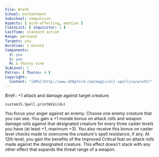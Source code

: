 ```yaml
---
File: Wrath
School: enchantment
Subschool: compulsion
Aspects: [ mind-affecting, emotion ]
ClassList: { inquisitor: 1 }
CastTime: standard action
Range: personal
Targets: you
Duration: 1 minute
Components:
  V: yes
  S: yes
  M: a thorny vine
SLALevel: 1
Patron: { Thorns: 4 }
Copyright:
  Content: "[APG](http://www.d20pfsrd.com/magic/all-spells/w/wrath)"
---
```

Brief:: +1 attack and damage against target creature.

```dataviewjs
customJS.Spell.printWiki(dv)
```

You focus your anger against an enemy. Choose one enemy creature that you can see. You gain a +1 morale bonus on attack rolls and weapon damage rolls against that designated creature for every three caster levels you have (at least +1, maximum +3). You also receive this bonus on caster level checks made to overcome the creature's spell resistance, if any. At 12th level, you gain the benefits of the Improved Critical feat on attack rolls made against the designated creature. This effect doesn't stack with any other effect that expands the threat range of a weapon.
